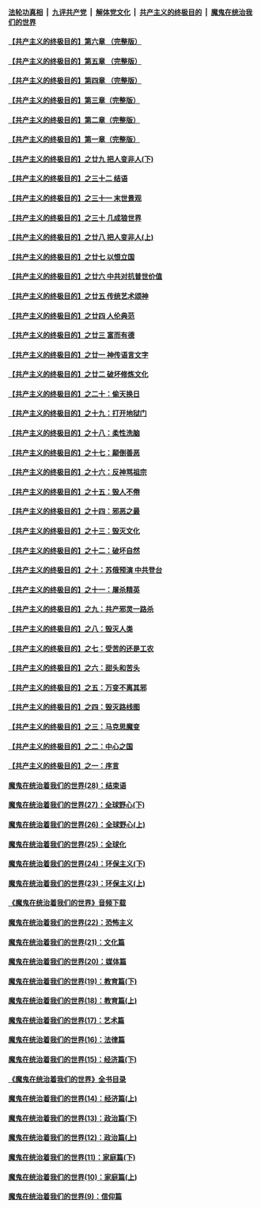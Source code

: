 ####  [法轮功真相](../../../../basic/blob/master/README.md?t=08270252) &nbsp;|&nbsp; [九评共产党](../../../../9ping.md/blob/master/README.md?t=08270252) &nbsp;|&nbsp; [解体党文化](../../../../jtdwh.md/blob/master/README.md?t=08270252)  &nbsp;|&nbsp; [共产主义的终极目的](../../../../gczydzjmd.md/blob/master/README.md?t=08270252) &nbsp;|&nbsp; [魔鬼在统治我们的世界](../../../../mgztzwmdsj.md/blob/master/README.md?t=08270252) 

#### [【共产主义的终极目的】第六章 （完整版）](../pages/nsc422/n11428913.md?t=08270252) 

#### [【共产主义的终极目的】第五章 （完整版）](../pages/nsc422/n11428912.md?t=08270252) 

#### [【共产主义的终极目的】第四章 （完整版）](../pages/nsc422/n11428907.md?t=08270252) 

#### [【共产主义的终极目的】第三章（完整版）](../pages/nsc422/n11428848.md?t=08270252) 

#### [【共产主义的终极目的】第二章（完整版）](../pages/nsc422/n11428831.md?t=08270252) 

#### [【共产主义的终极目的】第一章（完整版）](../pages/nsc422/n11417651.md?t=08270252) 

#### [【共产主义的终极目的】之廿九 把人变非人(下)](../pages/nsc422/n11344140.md?t=08270252) 

#### [【共产主义的终极目的】之三十二 结语](../pages/nsc422/n11360535.md?t=08270252) 

#### [【共产主义的终极目的】之三十一 末世景观](../pages/nsc422/n11351129.md?t=08270252) 

#### [【共产主义的终极目的】之三十 几成狼世界](../pages/nsc422/n11348280.md?t=08270252) 

#### [【共产主义的终极目的】之廿八 把人变非人(上)](../pages/nsc422/n11340492.md?t=08270252) 

#### [【共产主义的终极目的】之廿七 以恨立国](../pages/nsc422/n11336944.md?t=08270252) 

#### [【共产主义的终极目的】之廿六 中共对抗普世价值](../pages/nsc422/n11324785.md?t=08270252) 

#### [【共产主义的终极目的】之廿五 传统艺术颂神](../pages/nsc422/n11296396.md?t=08270252) 

#### [【共产主义的终极目的】之廿四 人伦典范](../pages/nsc422/n11296397.md?t=08270252) 

#### [【共产主义的终极目的】之廿三 富而有德](../pages/nsc422/n11283598.md?t=08270252) 

#### [【共产主义的终极目的】之廿一 神传语言文字](../pages/nsc422/n11263265.md?t=08270252) 

#### [【共产主义的终极目的】之廿二 破坏修炼文化](../pages/nsc422/n11245728.md?t=08270252) 

#### [【共产主义的终极目的】之二十：偷天换日](../pages/nsc422/n11238846.md?t=08270252) 

#### [【共产主义的终极目的】之十九：打开地狱门](../pages/nsc422/n11206376.md?t=08270252) 

#### [【共产主义的终极目的】之十八：柔性洗脑](../pages/nsc422/n11199994.md?t=08270252) 

#### [【共产主义的终极目的】之十七：颠倒善恶](../pages/nsc422/n11179782.md?t=08270252) 

#### [【共产主义的终极目的】之十六：反神骂祖宗](../pages/nsc422/n11166798.md?t=08270252) 

#### [【共产主义的终极目的】之十五：毁人不倦](../pages/nsc422/n11166792.md?t=08270252) 

#### [【共产主义的终极目的】之十四：邪恶之最](../pages/nsc422/n11150249.md?t=08270252) 

#### [【共产主义的终极目的】之十三：毁灭文化](../pages/nsc422/n11135227.md?t=08270252) 

#### [【共产主义的终极目的】之十二：破坏自然](../pages/nsc422/n11135214.md?t=08270252) 

#### [【共产主义的终极目的】之十：苏俄预演 中共登台](../pages/nsc422/n11118424.md?t=08270252) 

#### [【共产主义的终极目的】之十一：屠杀精英](../pages/nsc422/n11118442.md?t=08270252) 

#### [【共产主义的终极目的】之九：共产邪灵一路杀](../pages/nsc422/n11114139.md?t=08270252) 

#### [【共产主义的终极目的】之八：毁灭人类](../pages/nsc422/n11108503.md?t=08270252) 

#### [【共产主义的终极目的】之七：受苦的还是工农](../pages/nsc422/n11101809.md?t=08270252) 

#### [【共产主义的终极目的】之六：甜头和苦头](../pages/nsc422/n11096971.md?t=08270252) 

#### [【共产主义的终极目的】之五：万变不离其邪](../pages/nsc422/n11091285.md?t=08270252) 

#### [【共产主义的终极目的】之四：毁灭路线图](../pages/nsc422/n11086284.md?t=08270252) 

#### [【共产主义的终极目的】之三：马克思魔变](../pages/nsc422/n11061941.md?t=08270252) 

#### [【共产主义的终极目的】之二：中心之国](../pages/nsc422/n11047728.md?t=08270252) 

#### [【共产主义的终极目的】之一：序言](../pages/nsc422/n11086077.md?t=08270252) 

#### [魔鬼在统治着我们的世界(28)：结束语](../pages/nsc422/n10936246.md?t=08270252) 

#### [魔鬼在统治着我们的世界(27)：全球野心(下)](../pages/nsc422/n10928319.md?t=08270252) 

#### [魔鬼在统治着我们的世界(26)：全球野心(上)](../pages/nsc422/n10900318.md?t=08270252) 

#### [魔鬼在统治着我们的世界(25)：全球化](../pages/nsc422/n10788205.md?t=08270252) 

#### [魔鬼在统治着我们的世界(24)：环保主义(下)](../pages/nsc422/n10695307.md?t=08270252) 

#### [魔鬼在统治着我们的世界(23)：环保主义(上)](../pages/nsc422/n10688613.md?t=08270252) 

#### [《魔鬼在统治着我们的世界》音频下载](../pages/nsc422/n10635553.md?t=08270252) 

#### [魔鬼在统治着我们的世界(22)：恐怖主义](../pages/nsc422/n10614727.md?t=08270252) 

#### [魔鬼在统治着我们的世界(21)：文化篇](../pages/nsc422/n10597706.md?t=08270252) 

#### [魔鬼在统治着我们的世界(20)：媒体篇](../pages/nsc422/n10586579.md?t=08270252) 

#### [魔鬼在统治着我们的世界(19)：教育篇(下)](../pages/nsc422/n10564808.md?t=08270252) 

#### [魔鬼在统治着我们的世界(18)：教育篇(上)](../pages/nsc422/n10526970.md?t=08270252) 

#### [魔鬼在统治着我们的世界(17)：艺术篇](../pages/nsc422/n10499093.md?t=08270252) 

#### [魔鬼在统治着我们的世界(16)：法律篇](../pages/nsc422/n10485969.md?t=08270252) 

#### [魔鬼在统治着我们的世界(15)：经济篇(下)](../pages/nsc422/n10469975.md?t=08270252) 

#### [《魔鬼在统治着我们的世界》全书目录](../pages/nsc422/n10464261.md?t=08270252) 

#### [魔鬼在统治着我们的世界(14)：经济篇(上)](../pages/nsc422/n10457370.md?t=08270252) 

#### [魔鬼在统治着我们的世界(13)：政治篇(下)](../pages/nsc422/n10448270.md?t=08270252) 

#### [魔鬼在统治着我们的世界(12)：政治篇(上)](../pages/nsc422/n10444576.md?t=08270252) 

#### [魔鬼在统治着我们的世界(11)：家庭篇(下)](../pages/nsc422/n10440961.md?t=08270252) 

#### [魔鬼在统治着我们的世界(10)：家庭篇(上)](../pages/nsc422/n10435448.md?t=08270252) 

#### [魔鬼在统治着我们的世界(9)：信仰篇](../pages/nsc422/n10432159.md?t=08270252) 

